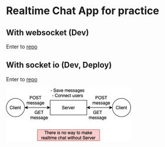 # Realtime Chat App for practice

## With websocket (Dev)

Enter to [repo](./with_websocket/README.md)

## With socket io (Dev, Deploy)

Enter to [repo](./with_socket.io/README.md)

![diagram](./realtime-server-dia.png)
